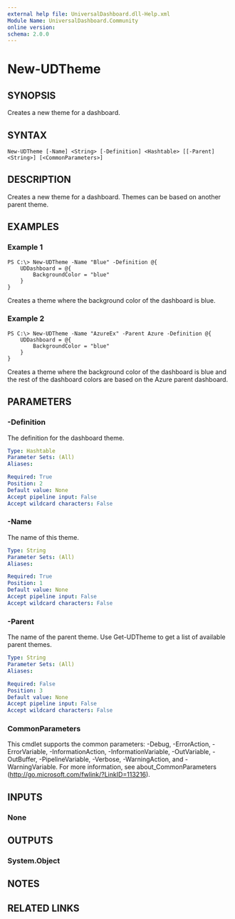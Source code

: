 ```yaml
---
external help file: UniversalDashboard.dll-Help.xml
Module Name: UniversalDashboard.Community
online version: 
schema: 2.0.0
---
```


# New-UDTheme

## SYNOPSIS
Creates a new theme for a dashboard.

## SYNTAX

```
New-UDTheme [-Name] <String> [-Definition] <Hashtable> [[-Parent] <String>] [<CommonParameters>]
```

## DESCRIPTION
Creates a new theme for a dashboard. Themes can be based on another parent theme.

## EXAMPLES

### Example 1
```
PS C:\> New-UDTheme -Name "Blue" -Definition @{
    UDDashboard = @{
        BackgroundColor = "blue"
    }
}
```

Creates a theme where the background color of the dashboard is blue.

### Example 2
```
PS C:\> New-UDTheme -Name "AzureEx" -Parent Azure -Definition @{
    UDDashboard = @{
        BackgroundColor = "blue"
    }
}
```

Creates a theme where the background color of the dashboard is blue and the rest of the dashboard colors are based on the Azure parent dashboard.

## PARAMETERS

### -Definition
The definition for the dashboard theme.

```yaml
Type: Hashtable
Parameter Sets: (All)
Aliases: 

Required: True
Position: 2
Default value: None
Accept pipeline input: False
Accept wildcard characters: False
```

### -Name
The name of this theme.

```yaml
Type: String
Parameter Sets: (All)
Aliases: 

Required: True
Position: 1
Default value: None
Accept pipeline input: False
Accept wildcard characters: False
```

### -Parent
The name of the parent theme. Use Get-UDTheme to get a list of available parent themes.

```yaml
Type: String
Parameter Sets: (All)
Aliases: 

Required: False
Position: 3
Default value: None
Accept pipeline input: False
Accept wildcard characters: False
```

### CommonParameters
This cmdlet supports the common parameters: -Debug, -ErrorAction, -ErrorVariable, -InformationAction, -InformationVariable, -OutVariable, -OutBuffer, -PipelineVariable, -Verbose, -WarningAction, and -WarningVariable. For more information, see about_CommonParameters (http://go.microsoft.com/fwlink/?LinkID=113216).

## INPUTS

### None

## OUTPUTS

### System.Object

## NOTES

## RELATED LINKS

